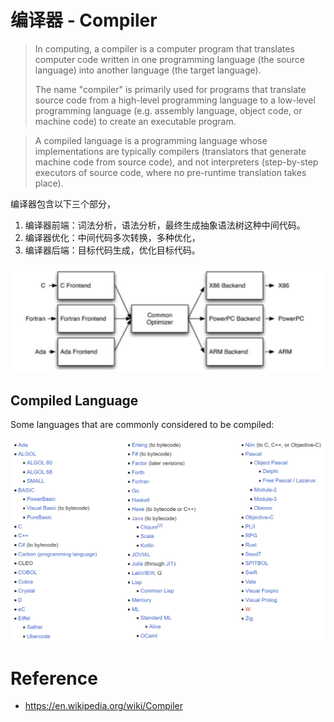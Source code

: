# 编译器 - Compiler

> In computing, a compiler is a computer program that translates computer code written in one programming language (the source language) into another language (the target language). 
>
> The name "compiler" is primarily used for programs that translate source code from a high-level programming language to a low-level programming language (e.g. assembly language, object code, or machine code) to create an executable program.

> A compiled language is a programming language whose implementations are typically compilers (translators that generate machine code from source code), and not interpreters (step-by-step executors of source code, where no pre-runtime translation takes place).

编译器包含以下三个部分，

1. 编译器前端：词法分析，语法分析，最终生成抽象语法树这种中间代码。
2. 编译器优化：中间代码多次转换，多种优化，
3. 编译器后端：目标代码生成，优化目标代码。

<img src="./.images/image-20230304202440847.png" alt="image-20230304202440847" style="zoom:67%;" />

## Compiled Language

Some languages that are commonly considered to be compiled:

 <img src="./.images/image-20230228225551764.png" alt="image-20230228225551764" style="zoom:67%;" />

# Reference

* https://en.wikipedia.org/wiki/Compiler
